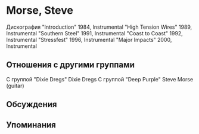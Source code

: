 # Morse, Steve

Дискография
"Introduction" 1984, Instrumental
"High Tension Wires" 1989, Instrumental
"Southern Steel" 1991, Instrumental
"Coast to Coast" 1992, Instrumental
"Stressfest" 1996, Instrumental
"Major Impacts" 2000, Instrumental

## Отношения с другими группами

C группой "Dixie Dregs" Dixie Dregs
C группой "Deep Purple" Steve Morse (guitar)

## Обсуждения


## Упоминания


